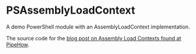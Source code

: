 # PSAssemblyLoadContext

A demo PowerShell module with an AssemblyLoadContext implementation.

The source code for the [blog post on Assembly Load Contexts found at PipeHow](https://www.pipehow.tech/get-assemblyloadcontext/).
